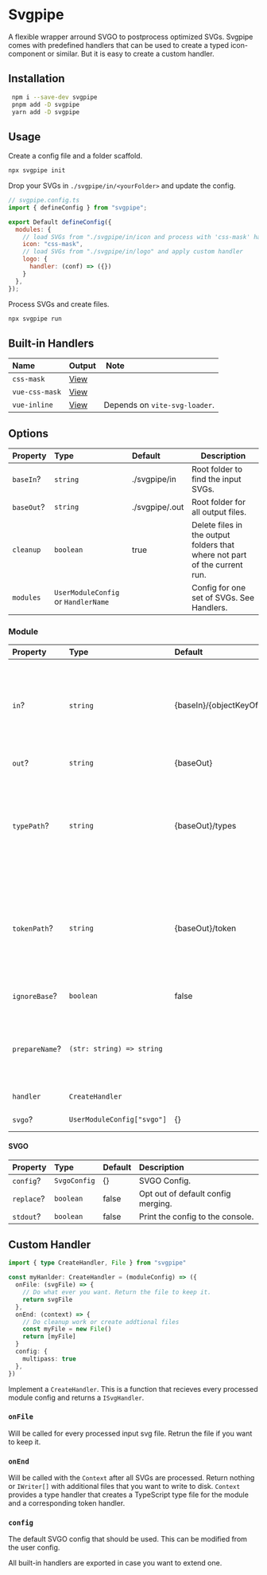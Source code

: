 # Svgpipe

A flexible wrapper arround SVGO to postprocess optimized SVGs. Svgpipe comes with predefined handlers that can be used to create a typed icon-component or similar. But it is easy to create a custom handler.

## Installation

```bash
 npm i --save-dev svgpipe
 pnpm add -D svgpipe
 yarn add -D svgpipe
```

## Usage

Create a config file and a folder scaffold.

```bash
npx svgpipe init
```

Drop your SVGs in `./svgpipe/in/<yourFolder>` and update the config.

```JavaScript
// svgpipe.config.ts
import { defineConfig } from "svgpipe";

export Default defineConfig({
  modules: {
    // load SVGs from "./svgpipe/in/icon and process with 'css-mask' handler"
    icon: "css-mask",
    // load SVGs from "./svgpipe/in/logo" and apply custom handler
    logo: {
      handler: (conf) => ({})
    }
  },
});

```

Process SVGs and create files.

```bash
npx svgpipe run
```

## Built-in Handlers

| Name           | Output                                                                                                       |  Note                         |
| :------------- | :----------------------------------------------------------------------------------------------------------- | :---------------------------- |
| `css-mask`     | [View](https://github.com/niklas-may/svgpipe/tree/main/src/handler/__test__/snapshots/css-mask.css.txt)      |                               |
| `vue-css-mask` | [View](https://github.com/niklas-may/svgpipe/tree/main/src/handler/__test__/snapshots/vue-css-mask.vue.txt)  |                               |
| `vue-inline`   | [View](https://github.com/niklas-may/svgpipe/tree/main/src/handler/__test__/snapshots/vue-inline.vue.txt)    | Depends on `vite-svg-loader`. |

## Options

| Property   | Type                                | Default        | Description                                                                |
| :--------- | :---------------------------------- | :------------- | -------------------------------------------------------------------------- |
| `baseIn`?  | `string`                            | ./svgpipe/in   | Root folder to find the input SVGs.                                        |
| `baseOut`? | `string`                            | ./svgpipe/.out | Root folder for all output files.                                          |
| `cleanup`  | `boolean`                           | true           | Delete files in the output folders that where not part of the current run. |
| `modules`  | `UserModuleConfig` or `HandlerName` |                | Config for one set of SVGs. See Handlers.                                  |

### Module

| Property       | Type                       | Default                      |  Description                                                                                    |
| :------------- | :------------------------- | :--------------------------- | :---------------------------------------------------------------------------------------------- |
| `in`?          | `string`                   | {baseIn}/{objectKeyOfModule} | Folder where the SVGs for this module are. If undefined, the module key will be used.           |
| `out`?         | `string`                   | {baseOut}                    | Folder for ouput.                                                                               |
| `typePath`?    | `string`                   | {baseOut}/types              | Folder for the TypeScript type file. This has a type with all the SVG names as string literals. |
| `tokenPath`?   | `string`                   | {baseOut}/token              | Folder for the TypeScript token file. This has a variable with an array with all SVG names.     |
| `ignoreBase`?  | `boolean`                  | false                        | Don't prepend the base path.                                                                    |
| `prepareName`? | `(str: string) => string`  |                              | Modify the SVG file name. The name will be used for types, classes e.g.                         |
| `handler`      | `CreateHandler`            |                              | The actual SVG handle.                                                                          |
| `svgo`?        | `UserModuleConfig["svgo"]` | {}                           | SVGO Options.                                                                                   |

#### SVGO

| Property   | Type         | Default | Description                        |
| :--------- | :----------- | :------ | :--------------------------------- |
| `config`?  | `SvgoConfig` | {}      | SVGO Config.                       |
| `replace`? | `boolean`    | false   | Opt out of default config merging. |
| `stdout`?  | `boolean`    | false   | Print the config to the console.   |

## Custom Handler

```TypeScript
import { type CreateHandler, File } from "svgpipe"

const myHanlder: CreateHandler = (moduleConfig) => ({
  onFile: (svgFile) => {
    // Do what ever you want. Return the file to keep it.
    return svgFile
  },
  onEnd: (context) => {
    // Do cleanup work or create addtional files
    const myFile = new File()
    return [myFile]
  }
  config: {
    multipass: true
  },
})
```

Implement a `CreateHandler`. This is a function that recieves every processed module config and returns a `ISvgHandler`.

### `onFile`

Will be called for every processed input svg file. Retrun the file if you want to keep it.

### `onEnd`

Will be called with the `Context` after all SVGs are processed. Return nothing or `IWriter[]` with additional files that you want to write to disk. `Context` provides a type handler that creates a TypeScript type file for the module and a corresponding token handler.

### `config`

The default SVGO config that should be used. This can be modified from the user config.

All built-in handlers are exported in case you want to extend one.
